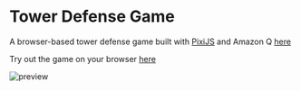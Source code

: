 # Tower Defense Game

A browser-based tower defense game built with [PixiJS](https://pixijs.com/) and Amazon Q [here](https://docs.aws.amazon.com/amazonq/)

Try out the game on your browser [here](https://weiyuan-lane.github.io/tower-defense/)

![preview](https://github.com/user-attachments/assets/d9b41ed4-d179-420d-927c-13ecb0f75802)
